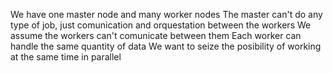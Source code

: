 We have one master node and many worker nodes
The master can't do any type of job, just comunication and orquestation between the workers
We assume the workers can't comunicate between them
Each worker can handle the same quantity of data
We want to seize the posibility of working at the same time in parallel

